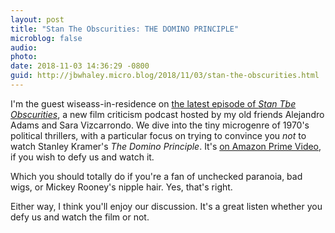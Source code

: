 ```yaml
---
layout: post
title: "Stan The Obscurities: THE DOMINO PRINCIPLE"
microblog: false
audio: 
photo: 
date: 2018-11-03 14:36:29 -0800
guid: http://jbwhaley.micro.blog/2018/11/03/stan-the-obscurities.html
---
```

I'm the guest wiseass-in-residence on [the latest episode of *Stan Tbe Obscurities*](https://soundcloud.com/hungerist/domino-principle), a new film criticism podcast hosted by my old friends Alejandro Adams and Sara Vizcarrondo. We dive into the tiny microgenre of 1970's political thrillers, with a particular focus on trying to convince you *not* to watch Stanley Kramer's *The Domino Principle*. It's [on Amazon Prime Video](https://www.amazon.com/Domino-Principle-Gene-Hackman/dp/B07CT8PNWJ/ref=mp_s_a_1_1/141-6947370-1453007?ie=UTF8&qid=1541284372&sr=8-1&pi=PI_PJPrime-Sash-Extra-Large-2017,TopLeft,0,0_AC_SX118_SY170_QL70&keywords=the+domino+principle&dpPl=1&dpID=41SYGgdIdnL&ref=plSrch), if you wish to defy us and watch it.

Which you should totally do if you're a fan of unchecked paranoia, bad wigs, or Mickey Rooney's nipple hair. Yes, that's right.

Either way, I think you'll enjoy our discussion. It's a great listen whether you defy us and watch the film or not.
